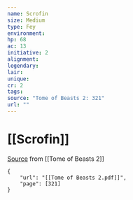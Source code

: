 ```yaml
---
name: Scrofin
size: Medium
type: Fey
environment: 
hp: 68
ac: 13
initiative: 2
alignment: 
legendary: 
lair: 
unique: 
cr: 2
tags: 
source: "Tome of Beasts 2: 321"
url: ""
---
```

# [[Scrofin]]

[Source](zotero://open-pdf/library/items/9UQIAB6R?page=321) from [[Tome of Beasts 2]]

```pdf
{
	"url": "[[Tome of Beasts 2.pdf]]",
	"page": [321]
}
```

